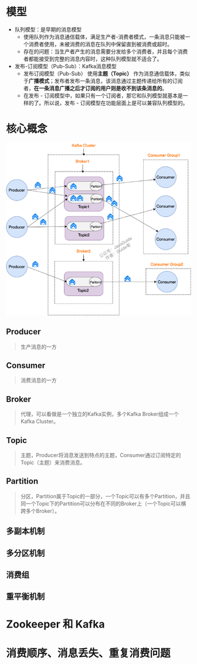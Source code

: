 # 模型
* 队列模型：是早期的消息模型
	* 使用队列作为消息通信载体，满足生产者-消费者模式，一条消息只能被一个消费者使用，未被消费的消息在队列中保留直到被消费或超时。
	* 存在的问题：当生产者产生的消息需要分发给多个消费者，并且每个消费者都能接受到完整的消息内容时，这种队列模型就不适合了。
* 发布-订阅模型（Pub-Sub）：Kafka消息模型
	* 发布订阅模型（Pub-Sub） 使用**主题（Topic）** 作为消息通信载体，类似于**广播模式**；发布者发布一条消息，该消息通过主题传递给所有的订阅者，**在一条消息广播之后才订阅的用户则是收不到该条消息的**。
	* 在发布 - 订阅模型中，如果只有一个订阅者，那它和队列模型就基本是一样的了。所以说，发布 - 订阅模型在功能层面上是可以兼容队列模型的。
# 核心概念
![](./img/Kafka模型.png)

## Producer
> 生产消息的一方

## Consumer
> 消费消息的一方
## Broker
> 代理，可以看做是一个独立的Kafka实例，多个Kafka Broker组成一个Kafka Cluster。
## Topic
> 主题，Producer将消息发送到特点的主题，Consumer通过订阅特定的Topic（主题）来消费消息。
## Partition
> 分区，Partition属于Topic的一部分，一个Topic可以有多个Partition，并且同一个Topic下的Partition可以分布在不同的Broker上（一个Topic可以横跨多个Broker）。

## 多副本机制

## 多分区机制

## 消费组

## 重平衡机制

# Zookeeper 和 Kafka


# 消费顺序、消息丢失、重复消费问题
